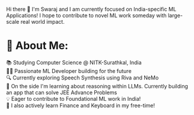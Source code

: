  Hi there 👋
I'm Swaraj and I am currently focused on India-specific ML Applications! I hope to contribute to novel ML work someday with large-scale real world impact.
# 💫 About Me:
📚 Studying Computer Science @ NITK-Surathkal, India<br>
👨‍💻 Passionate ML Developer building for the future<br>
🔍 Currently exploring Speech Synthesis using Riva and NeMo<br>
🌟 On the side I'm learning about reasoning within LLMs. Currently building an app that can solve JEE Advance Problems <br>
💡 Eager to contribute to Foundational ML work in India!<br>
🤖 I also actively learn Finance and Keyboard in my free-time!<be>


<!--
**swrjsingh/swrjsingh** is a ✨ _special_ ✨ repository because its `README.md` (this file) appears on your GitHub profile.

Here are some ideas to get you started:

- 🔭 I’m currently working on ...
- 🌱 I’m currently learning ...
- 👯 I’m looking to collaborate on ...
- 🤔 I’m looking for help with ...
- 💬 Ask me about ...
- 📫 How to reach me: ...
- 😄 Pronouns: ...
- ⚡ Fun fact: ...
-->
